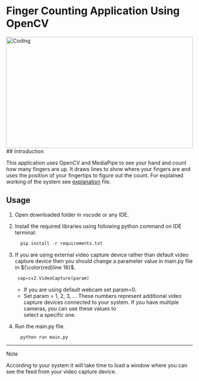 # Finger Counting Application Using OpenCV

<img align="center" alt="Coding" width="100%" height='300px' src="">
## Introduction

This application uses OpenCV and MediaPipe to see your hand and count how many fingers are up. It draws lines to show where your fingers are and uses the position of your fingertips to figure out the count. For explained working of the system see [explanation]() file.

## Usage

1. Open downloaded folder in vscode or any IDE.
2. Install the required libraries using following python command on IDE terminal:
   
   ```python
     pip install -r requirements.txt
   ```
3. If you are using external video capture device rather than default video capture device then you should change a parameter value in main.py file in ${\color{red}line 18}$.

   ```python
    cap=cv2.VideoCapture(param)
   ```
   +  If you are using default webcam set param=0.
   +  Set param = 1, 2, 3, ... These numbers represent additional video capture devices connected to your system. If you have multiple cameras, you can use these values to  
      select a specific one.

   
5. Run the main.py file.

   ```python
     python run main.py
   ```
___
 > [!NOTE]
 > According to your system it will take time to load a window where you can see the feed from your video capture device.

